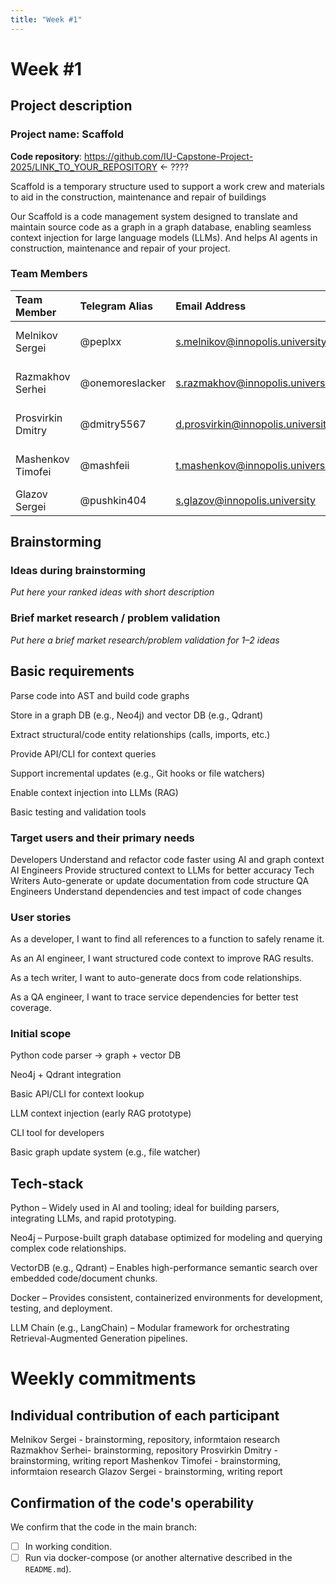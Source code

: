 ```yaml
---
title: "Week #1"
---
```


# Week #1

## Project description

### Project name: Scaffold

**Code repository**: https://github.com/IU-Capstone-Project-2025/LINK_TO_YOUR_REPOSITORY <- ????

Scaffold is a temporary structure used to support a work crew and materials to aid in the construction, maintenance and repair of buildings

Our Scaffold is a code management system designed to translate and maintain source code as a graph in a graph database,
enabling seamless context injection for large language models (LLMs). And helps AI agents in construction, maintenance and repair of your project.

### **Team Members**

| Team Member     | Telegram Alias   | Email Address           | Track         | Responsibilities                          |
| :-------------- | :--------------- | :---------------------- | :------------ | :---------------------------------------- |
| Melnikov Sergei        | @peplxx        | s.melnikov@innopolis.university        | Project Owner       | Team Management, RAG Algorithms |
| Razmakhov Serhei      | @onemoreslacker       | s.razmakhov@innopolis.university         | Developer      | Languages parsers, AT Generation |
| Prosvirkin Dmitry | @dmitry5567          | d.prosvirkin@innopolis.university          | Developer        | Vector, Graph Database Management|
| Mashenkov Timofei  | @mashfeii       | t.mashenkov@innopolis.university      | Developer  |  Context Fethcing Algotihm |
| Glazov Sergei      | @pushkin404          | s.glazov@innopolis.university       |  QA        | QA Research, MCP Analysis|

## Brainstorming

### Ideas during brainstorming

*Put here your ranked ideas with short description*

### Brief market research / problem validation

*Put here a brief market research/problem validation for 1–2 ideas*


## Basic requirements

Parse code into AST and build code graphs

Store in a graph DB (e.g., Neo4j) and vector DB (e.g., Qdrant)

Extract structural/code entity relationships (calls, imports, etc.)

Provide API/CLI for context queries

Support incremental updates (e.g., Git hooks or file watchers)

Enable context injection into LLMs (RAG)

Basic testing and validation tools

### Target users and their primary needs

Developers	Understand and refactor code faster using AI and graph context
AI Engineers	Provide structured context to LLMs for better accuracy
Tech Writers	Auto-generate or update documentation from code structure
QA Engineers	Understand dependencies and test impact of code changes

### User stories

As a developer, I want to find all references to a function to safely rename it.

As an AI engineer, I want structured code context to improve RAG results.

As a tech writer, I want to auto-generate docs from code relationships.

As a QA engineer, I want to trace service dependencies for better test coverage.

### Initial scope

Python code parser → graph + vector DB

Neo4j + Qdrant integration

Basic API/CLI for context lookup

LLM context injection (early RAG prototype)

CLI tool for developers

Basic graph update system (e.g., file watcher)


## Tech-stack

Python – Widely used in AI and tooling; ideal for building parsers, integrating LLMs, and rapid prototyping.

Neo4j – Purpose-built graph database optimized for modeling and querying complex code relationships.

VectorDB (e.g., Qdrant) – Enables high-performance semantic search over embedded code/document chunks.

Docker – Provides consistent, containerized environments for development, testing, and deployment.

LLM Chain (e.g., LangChain) – Modular framework for orchestrating Retrieval-Augmented Generation pipelines.

# Weekly commitments

## Individual contribution of each participant

Melnikov Sergei - brainstorming, repository, informtaion research
Razmakhov Serhei- brainstorming, repository
Prosvirkin Dmitry - brainstorming, writing report 
Mashenkov Timofei - brainstorming, informtaion research
Glazov Sergei - brainstorming, writing report

## Confirmation of the code's operability

We confirm that the code in the main branch:
- [ ] In working condition.
- [ ] Run via docker-compose (or another alternative described in the `README.md`).
